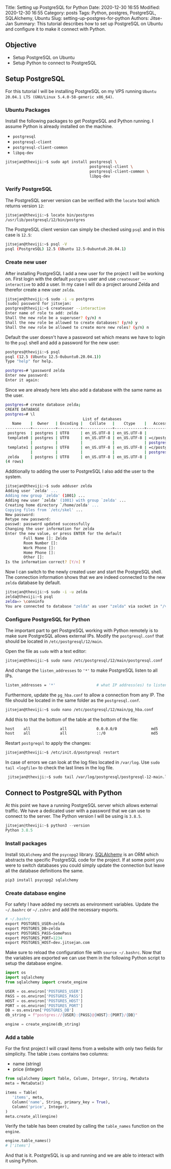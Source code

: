 Title: Setting up PostgreSQL for Python
Date: 2020-12-30 16:55
Modified: 2020-12-30 16:55
Category: posts
Tags: Python, postgres, PostgreSQL, SQLAlchemy, Ubuntu
Slug: setting-up-postgres-for-python
Authors: Jitse-Jan
Summary: This tutorial describes how to set up PostgreSQL on Ubuntu and configure it to make it connect with Python. 

## Objective

- Setup PostgreSQL on Ubuntu
- Setup Python to connect to PostgreSQL

## Setup PostgreSQL

For this tutorial I will be installing PostgreSQL on my VPS running `Ubuntu 20.04.1 LTS (GNU/Linux 5.4.0-58-generic x86_64)`.

### Ubuntu Packages

Install the following packages to get PostgreSQL and Python running. I assume Python is already installed on the machine.

- `postgresql`
- `postgresql-client`
- `postgresql-client-common`
- `libpq-dev`

```bash
jitsejan@theviji:~$ sudo apt install postgresql \
                                     postgresql-client \
                                     postgresql-client-common \
                                     libpq-dev
```

### Verify PostgreSQL

The PostgreSQL server version can be verified with the `locate` tool which returns version `12`:

```bash
jitsejan@theviji:~$ locate bin/postgres
/usr/lib/postgresql/12/bin/postgres
```

The PostgreSQL client version can simply be checked using `psql` and in this case is `12.5`:

```bash
jitsejan@theviji:~$ psql -V
psql (PostgreSQL) 12.5 (Ubuntu 12.5-0ubuntu0.20.04.1)
```

### Create new user

After installing PostgreSQL I add a new user for the project I will be working on. First login with the default `postgres` user and use `createuser --interactive` to add a user. In my case I will do a project around Zelda and therefor create a new user `zelda`.

```bash
jitsejan@theviji:~$ sudo -i -u postgres
[sudo] password for jitsejan:
postgres@theviji:~$ createuser --interactive
Enter name of role to add: zelda
Shall the new role be a superuser? (y/n) n
Shall the new role be allowed to create databases? (y/n) y
Shall the new role be allowed to create more new roles? (y/n) n
```

Default the user doesn't have a password set which means we have to login to the `psql` shell and add a password for the new user:

```bash
postgres@theviji:~$ psql
psql (12.5 (Ubuntu 12.5-0ubuntu0.20.04.1))
Type "help" for help.

postgres=# \password zelda
Enter new password:
Enter it again:
```

Since we are already here lets also add a database with the same name as the user.

```bash
postgres=# create database zelda;
CREATE DATABASE
postgres=# \l
                                  List of databases
   Name    |  Owner   | Encoding |   Collate   |    Ctype    |   Access privileges
-----------+----------+----------+-------------+-------------+-----------------------
 postgres  | postgres | UTF8     | en_US.UTF-8 | en_US.UTF-8 |
 template0 | postgres | UTF8     | en_US.UTF-8 | en_US.UTF-8 | =c/postgres          +
           |          |          |             |             | postgres=CTc/postgres
 template1 | postgres | UTF8     | en_US.UTF-8 | en_US.UTF-8 | =c/postgres          +
           |          |          |             |             | postgres=CTc/postgres
 zelda     | postgres | UTF8     | en_US.UTF-8 | en_US.UTF-8 |
(4 rows)
```

Additionally to adding the user to PostgreSQL I also add the user to the system.

```bash
jitsejan@theviji:~$ sudo adduser zelda
Adding user `zelda' ...
Adding new group `zelda' (1001) ...
Adding new user `zelda' (1001) with group `zelda' ...
Creating home directory `/home/zelda' ...
Copying files from `/etc/skel' ...
New password:
Retype new password:
passwd: password updated successfully
Changing the user information for zelda
Enter the new value, or press ENTER for the default
        Full Name []: Zelda
        Room Number []:
        Work Phone []:
        Home Phone []:
        Other []:
Is the information correct? [Y/n] Y
```

Now I can switch to the newly created user and start the PostgreSQL shell. The connection information shows that we are indeed connected to the new `zelda` database by default.

```bash
jitsejan@theviji:~$ sudo -i -u zelda
zelda@theviji:~$ psql
zelda=> \conninfo
You are connected to database "zelda" as user "zelda" via socket in "/var/run/postgresql" at port "5432".
```

### Configure PostgreSQL for Python

The important part to get PostgreSQL working with Python remotely is to make sure PostgreSQL allows external IPs. Modify the `postgresql.conf` that should be located in `/etc/postgresql/12/main`.

Open the file as `sudo` with a text editor:

```bash
jitsejan@theviji:~$ sudo nano /etc/postgresql/12/main/postgresql.conf
```

And change the `listen_addresses` to `'*'` to make PostgreSQL listen to all IPs.

```bash
listen_addresses = '*'                  # what IP address(es) to listen on;
```

Furthermore, update the `pg_hba.conf` to allow a connection from any IP. The file should be located in the same folder as the `postgresql.conf`.

```bash
jitsejan@theviji:~$ sudo nano /etc/postgresql/12/main/pg_hba.conf
```

Add this to that the bottom of the table at the bottom of the file:

```bash
host    all             all             0.0.0.0/0               md5
host    all             all             ::/0                    md5
```

Restart `postgreqsl` to apply the changes:

```bash
jitsejan@theviji:~$ /etc/init.d/postgresql restart
```

In case of errors we can look at the log files located in `/var/log`. Use `sudo tail <logfile>` to check the last lines in the log file.

```bash
 jitsejan@theviji:~$ sudo tail /var/log/postgresql/postgresql-12-main.log
```

## Connect to PostgreSQL with Python

At this point we have a running PostgreSQL server which allows external traffic. We have a dedicated user with a password that we can use to connect to the server. The Python version I will be using is `3.8.5`.

```python
jitsejan@theviji:~$ python3 --version
Python 3.8.5
```

### Install packages

Install `SQLAlchemy` and the `psycopg2` library. [SQLAlchemy]([]()) is an ORM which abstracts the specific PostgreSQL code for the project. If at some point you were to switch databases you could simply update the connection but leave all the database definitions the same.

```bash
pip3 install psycopg2 sqlalchemy
```

### Create database engine

For safety I have added my secrets as environment variables. Update the `~/.bashrc` or `~/.zshrc` and add the necessary exports.

```python
# ~/.bashrc
export POSTGRES_USER=zelda
export POSTGRES_DB=zelda
export POSTGRES_PASS=SomePass
export POSTGRES_PORT=1234
export POSTGRES_HOST=dev.jitsejan.com
```

Make sure to reload the configuration file with `source ~/.bashrc`. Now that the variables are exported we can use them in the following Python script to setup the database engine.

```python
import os
import sqlalchemy
from sqlalchemy import create_engine

USER = os.environ['POSTGRES_USER']
PASS = os.environ['POSTGRES_PASS']
HOST = os.environ['POSTGRES_HOST']
PORT = os.environ['POSTGRES_PORT']
DB = os.environ['POSTGRES_DB']
db_string = f"postgres://{USER}:{PASS}@{HOST}:{PORT}/{DB}"

engine = create_engine(db_string)
```

### Add a table

For the first project I will crawl items from a website with only two fields for simplicity. The table `items` contains two columns:

- name (string)
- price (integer)

```python
from sqlalchemy import Table, Column, Integer, String, MetaData
meta = MetaData()

items = Table(
   'items', meta, 
   Column('name', String, primary_key = True), 
   Column('price', Integer), 
)
meta.create_all(engine)
```

Verify the table has been created by calling the `table_names` function on the `engine`.

```python
engine.table_names()
# ['items']
```

And that is it. PostgreSQL is up and running and we are able to interact with it using Python.
